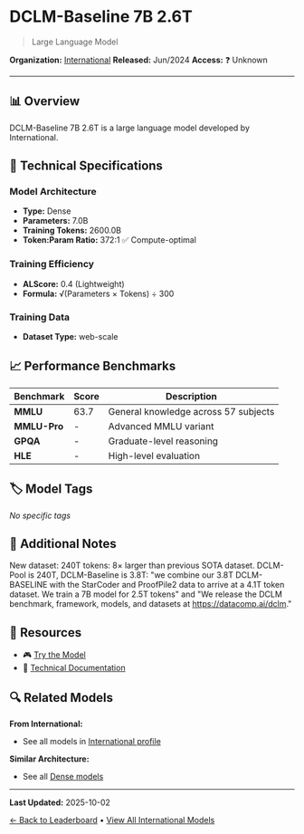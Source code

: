 # DCLM-Baseline 7B 2.6T

> Large Language Model

**Organization:** [International](../../labs/international.md)
**Released:** Jun/2024
**Access:** ❓ Unknown

---

## 📊 Overview

DCLM-Baseline 7B 2.6T is a large language model developed by International.

## 🔧 Technical Specifications

### Model Architecture
- **Type:** Dense
- **Parameters:** 7.0B
- **Training Tokens:** 2600.0B
- **Token:Param Ratio:** 372:1 ✅ Compute-optimal

### Training Efficiency
- **ALScore:** 0.4 (Lightweight)
- **Formula:** √(Parameters × Tokens) ÷ 300

### Training Data
- **Dataset Type:** web-scale

## 📈 Performance Benchmarks

| Benchmark | Score | Description |
|-----------|-------|-------------|
| **MMLU** | 63.7 | General knowledge across 57 subjects |
| **MMLU-Pro** | - | Advanced MMLU variant |
| **GPQA** | - | Graduate-level reasoning |
| **HLE** | - | High-level evaluation |

## 🏷️ Model Tags

_No specific tags_

## 📝 Additional Notes

New dataset: 240T tokens: 8× larger than previous SOTA dataset. DCLM-Pool is 240T, DCLM-Baseline is 3.8T: "we combine our 3.8T DCLM-BASELINE with the StarCoder and ProofPile2 data to arrive at a 4.1T token dataset. We train a 7B model for 2.5T tokens" and "We release the DCLM benchmark, framework, models, and datasets at https://datacomp.ai/dclm."

## 🔗 Resources

- 🎮 [Try the Model](https://huggingface.co/apple/DCLM-Baseline-7B)
- 📄 [Technical Documentation](https://arxiv.org/abs/2406.11794)

## 🔍 Related Models

**From International:**
- See all models in [International profile](../../labs/international.md)

**Similar Architecture:**
- See all [Dense models](../../architectures/dense.md)

---

**Last Updated:** 2025-10-02

[← Back to Leaderboard](../../README.md) • [View All International Models](../../labs/international.md)
